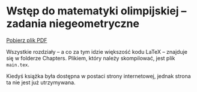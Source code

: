 # Wstęp do matematyki olimpijskiej – zadania niegeometryczne

[Pobierz plik PDF](https://github.com/pggPL/wdmo/raw/main/main.pdf)

Wszystkie rozdziały – a co za tym idzie większość kodu LaTeX – znajduje się w folderze Chapters. Plikiem, który należy skompilować, jest plik `main.tex`.

Kiedyś książka była dostępna w postaci strony internetowej, jednak strona ta nie jest już utrzymywana.
